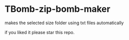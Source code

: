 # TBomb-zip-bomb-maker
makes the selected size folder using txt files automatically

if you liked it please star this repo.
